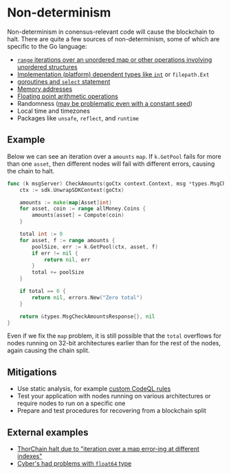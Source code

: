 # Non-determinism

Non-determinism in conensus-relevant code will cause the blockchain to halt.
There are quite a few sources of non-determinism, some of which are specific to the Go language:

- [`range` iterations over an unordered map or other operations involving unordered structures](https://lev.pm/posts/2020-04-18-golang-map-randomness/)
- [Implementation (platform) dependent types like `int`](https://go.dev/ref/spec#Numeric_types) or `filepath.Ext`
- [goroutines and `select` statement](https://github.com/golang/go/issues/33702)
- [Memory addresses](https://github.com/cosmos/cosmos-sdk/issues/11726#issuecomment-1108427164)
- [Floating point arithmetic operations](https://en.wikipedia.org/wiki/Floating-point_arithmetic#Accuracy_problems)
- Randomness ([may be problematic even with a constant seed](https://github.com/golang/go/issues/42701))
- Local time and timezones
- Packages like `unsafe`, `reflect`, and `runtime`

## Example

Below we can see an iteration over a `amounts` `map`. If `k.GetPool` fails for more than one `asset`, then different nodes will fail with different errors, causing the chain to halt.

```go
func (k msgServer) CheckAmounts(goCtx context.Context, msg *types.MsgCheckAmounts) (*types.MsgCheckAmountsResponse, error) {
    ctx := sdk.UnwrapSDKContext(goCtx)

    amounts := make(map[Asset]int)
    for asset, coin := range allMoney.Coins {
        amounts[asset] = Compute(coin)
    }

    total int := 0
    for asset, f := range amounts {
        poolSize, err := k.GetPool(ctx, asset, f)
        if err != nil {
            return nil, err
        }
        total += poolSize
    }

    if total == 0 {
        return nil, errors.New("Zero total")
    }

    return &types.MsgCheckAmountsResponse{}, nil
}
```

Even if we fix the `map` problem, it is still possible that the `total` overflows for nodes running on 32-bit architectures earlier than for the rest of the nodes, again causing the chain split.

## Mitigations

- Use static analysis, for example [custom CodeQL rules](https://github.com/crypto-com/cosmos-sdk-codeql)
- Test your application with nodes running on various architectures or require nodes to run on a specific one
- Prepare and test procedures for recovering from a blockchain split

## External examples

- [ThorChain halt due to "iteration over a map error-ing at different indexes"](https://gitlab.com/thorchain/thornode/-/issues/1169)
- [Cyber's had problems with `float64` type](https://github.com/cybercongress/go-cyber/issues/66)
